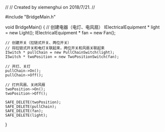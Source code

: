 //
// Created by xiemenghui on 2018/7/21.
//

#include "BridgeMain.h"

void BridgeMain()
{
    // 创建电器（电灯、电风扇）
    IElectricalEquipment * light = new Light();
    IElectricalEquipment * fan = new Fan();

    // 创建开关（拉链式开关、两位开关）
    // 将拉链式开关和电灯关联起来，两位开关和风扇关联起来
    ISwitch * pullChain = new PullChainSwitch(light);
    ISwitch * twoPosition = new TwoPositionSwitch(fan);

    // 开灯、关灯
    pullChain->On();
    pullChain->Off();

    // 打开风扇、关闭风扇
    twoPosition->On();
    twoPosition->Off();

    SAFE_DELETE(twoPosition);
    SAFE_DELETE(pullChain);
    SAFE_DELETE(fan);
    SAFE_DELETE(light);
}